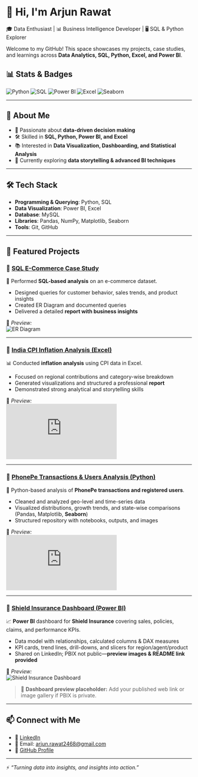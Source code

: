 # 👋 Hi, I'm Arjun Rawat  

🎓 Data Enthusiast | 📊 Business Intelligence Developer | 🖥️ SQL & Python Explorer  

Welcome to my GitHub! This space showcases my projects, case studies, and learnings across **Data Analytics, SQL, Python, Excel, and Power BI**.  

## 📊 Stats & Badges  

![Python](https://img.shields.io/badge/Python-3776AB?style=for-the-badge&logo=python&logoColor=white)  ![SQL](https://img.shields.io/badge/SQL-336791?style=for-the-badge&logo=postgresql&logoColor=white)  ![Power BI](https://img.shields.io/badge/PowerBI-F2C811?style=for-the-badge&logo=power-bi&logoColor=black)  ![Excel](https://img.shields.io/badge/Excel-217346?style=for-the-badge&logo=microsoft-excel&logoColor=white)  ![Seaborn](https://img.shields.io/badge/Seaborn-005571?style=for-the-badge&logo=python&logoColor=white)  


---

## 🚀 About Me  

- 📌 Passionate about **data-driven decision making**  
- 🛠️ Skilled in **SQL, Python, Power BI, and Excel**  
- 📚 Interested in **Data Visualization, Dashboarding, and Statistical Analysis**  
- 🌱 Currently exploring **data storytelling & advanced BI techniques**  

---

## 🛠️ Tech Stack  

- **Programming & Querying**: Python, SQL  
- **Data Visualization**: Power BI, Excel  
- **Database**: MySQL  
- **Libraries**: Pandas, NumPy, Matplotlib, Seaborn  
- **Tools**: Git, GitHub  

---

## 📂 Featured Projects  

### 🔹 [SQL E-Commerce Case Study](https://github.com/Arjun-Paul/SQL-Ecommerce-Project)  
📑 Performed **SQL-based analysis** on an e-commerce dataset.  
- Designed queries for customer behavior, sales trends, and product insights  
- Created ER Diagram and documented queries  
- Delivered a detailed **report with business insights**  

📸 *Preview:*  
![ER Diagram](https://github.com/Arjun-Paul/SQL-Ecommerce-Project/blob/main/Images/ER_Diagram.png)  

---

### 🔹 [India CPI Inflation Analysis (Excel)](https://github.com/Arjun-Paul/India-CPI-Inflation-Analysis)  
📊 Conducted **inflation analysis** using CPI data in Excel.  
- Focused on regional contributions and category-wise breakdown  
- Generated visualizations and structured a professional **report**  
- Demonstrated strong analytical and storytelling skills  

📑 *Preview:*  
![CPI Report](https://github.com/Arjun-Paul/India-CPI-Inflation-Analysis/blob/main/Report/CPI%20Inflation%20Report.pdf)  

---

### 🔹 [PhonePe Transactions & Users Analysis (Python)](https://github.com/Arjun-Paul/PhonePe-Data-Analysis)  
🐍 Python-based analysis of **PhonePe transactions and registered users**.  
- Cleaned and analyzed geo-level and time-series data  
- Visualized distributions, growth trends, and state-wise comparisons (Pandas, Matplotlib, **Seaborn**)  
- Structured repository with notebooks, outputs, and images  

📑 *Preview:*  
![PhonePe Report](https://github.com/Arjun-Paul/PhonePe-Data-Analysis/blob/main/Report/PhonePe%20Report.pdf)  

---

### 🔹 [Shield Insurance Dashboard (Power BI)](https://github.com/Arjun-Paul/PowerBI-Shield-Insurance)  
📈 **Power BI** dashboard for **Shield Insurance** covering sales, policies, claims, and performance KPIs.  
- Data model with relationships, calculated columns & DAX measures  
- KPI cards, trend lines, drill-downs, and slicers for region/agent/product  
- Shared on LinkedIn; PBIX not public—**preview images & README link provided**

📸 *Preview:*  
![Shield Insurance Dashboard](https://github.com/Arjun-Paul/PowerBI-Shield-Insurance/blob/main/Images/Dashboard%20Home.png)  

> 🔗 **Dashboard preview placeholder:** Add your published web link or image gallery if PBIX is private.

---

## 📫 Connect with Me  

- 💼 [LinkedIn](www.linkedin.com/in/arjun-rawat-3869a6290)  
- 📧 Email: arjun.rawat2468@gmail.com
- 🐙 [GitHub Profile](https://github.com/Arjun-Paul)  

---

⚡ *“Turning data into insights, and insights into action.”*  

